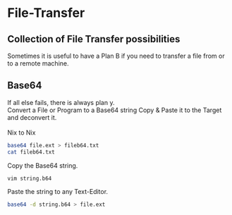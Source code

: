 # File-Transfer
## Collection of File Transfer possibilities

Sometimes it is useful to have a Plan B if you need to transfer a file from or to a remote machine.

## Base64
If all else fails, there is always plan y. <br>
Convert a File or Program to a Base64 string Copy & Paste it to the Target and deconvert it. <br>
<br>
Nix to Nix
```bash
base64 file.ext > fileb64.txt
cat fileb64.txt
```
Copy the Base64 string.
```bash
vim string.b64
```
Paste the string to any Text-Editor.
```bash
base64 -d string.b64 > file.ext
```
